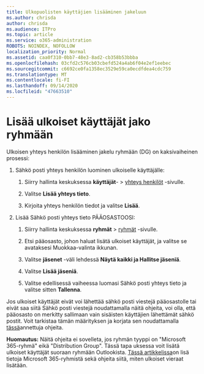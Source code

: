 ```yaml
---
title: Ulkopuolisten käyttäjien lisääminen jakeluun
ms.author: chrisda
author: chrisda
ms.audience: ITPro
ms.topic: article
ms.service: o365-administration
ROBOTS: NOINDEX, NOFOLLOW
localization_priority: Normal
ms.assetid: caa0f310-0bb7-48e3-8ad2-cb358b53bbba
ms.openlocfilehash: 03cfd2c576cb03cbefd524a4ab6f04e2ef1eebec
ms.sourcegitcommit: c6692ce0fa1358ec3529e59ca0ecdfdea4cdc759
ms.translationtype: MT
ms.contentlocale: fi-FI
ms.lasthandoff: 09/14/2020
ms.locfileid: "47663510"
---
```

# <a name="add-external-users-to-a-distribution-group"></a>Lisää ulkoiset käyttäjät jako ryhmään

Ulkoisen yhteys henkilön lisääminen jakelu ryhmään (DG) on kaksivaiheinen prosessi:
  
1. Sähkö posti yhteys henkilön luominen ulkoiselle käyttäjälle:
    
    1. Siirry hallinta keskuksessa **käyttäjät**-  >  [yhteys henkilöt](https://admin.microsoft.com/adminportal/home#/Contact) -sivulle. 
    
    2. Valitse **Lisää yhteys tieto**.
    
    3. Kirjoita yhteys henkilön tiedot ja valitse **Lisää**.
    
2. Lisää Sähkö posti yhteys tieto PÄÄOSASTOOSI:
    
    1. Siirry hallinta keskuksessa **ryhmät**  >  [ryhmät](https://admin.microsoft.com/adminportal/home#/groups) -sivulle. 
    
    2. Etsi pääosasto, johon haluat lisätä ulkoiset käyttäjät, ja valitse se avataksesi Muokkaa-valinta ikkunan.
    
    3. Valitse **jäsenet** -väli lehdessä **Näytä kaikki ja Hallitse jäseniä**. 
    
    4. Valitse **Lisää jäseniä**.
    
    5. Valitse edellisessä vaiheessa luomasi Sähkö posti yhteys tieto ja valitse sitten **Tallenna**.
    
Jos ulkoiset käyttäjät eivät voi lähettää sähkö posti viestejä pääosastolle tai eivät saa siitä Sähkö posti viestejä noudattamalla näitä ohjeita, voi olla, että pääosasto on merkitty sallimaan vain sisäisten käyttäjien lähettämät sähkö postit. Voit tarkistaa tämän määrityksen ja korjata sen noudattamalla [tässä](https://docs.microsoft.com/exchange/mail-flow-best-practices/non-delivery-reports-in-exchange-online/fix-error-code-5-7-133-in-exchange-online)annettuja ohjeita.
  
 **Huomautus:** Näitä ohjeita ei sovelleta, jos ryhmän tyyppi on "Microsoft 365-ryhmä" eikä "Distribution Group". Tässä tapa uksessa voit lisätä ulkoiset käyttäjät suoraan ryhmään Outlookista. [Tässä artikkelissa](https://support.office.com/article/Guest-access-in-Office-365-Groups-bfc7a840-868f-4fd6-a390-f347bf51aff6.aspx)on lisä tietoja Microsoft 365-ryhmistä sekä ohjeita siitä, miten ulkoiset vieraat lisätään.
  